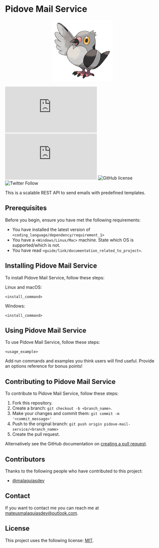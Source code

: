# Pidove Mail Service

<p align="center">
  <img width="200" height="auto" src=".github/logo.png"/>
</p>

![GitHub repo size](https://img.shields.io/github/repo-size/malaquiasdev/README.md)
![GitHub contributors](https://img.shields.io/github/contributors/malaquiasdev/README.md)
![GitHub license](https://img.shields.io/github/license/malaquiasdev/pidove-mail-service)
![Twitter Follow](https://img.shields.io/twitter/url?url=https%3A%2F%2Fgithub.com%2Fmalaquiasdev%2Fpidove-mail-service)

This is a scalable REST API to send emails with predefined templates.

## Prerequisites

Before you begin, ensure you have met the following requirements:

- You have installed the latest version of `<coding_language/dependency/requirement_1>`
- You have a `<Windows/Linux/Mac>` machine. State which OS is supported/which is not.
- You have read `<guide/link/documentation_related_to_project>`.

## Installing Pidove Mail Service

To install Pidove Mail Service, follow these steps:

Linux and macOS:

```
<install_command>
```

Windows:

```
<install_command>
```

## Using Pidove Mail Service

To use Pidove Mail Service, follow these steps:

```
<usage_example>
```

Add run commands and examples you think users will find useful. Provide an options reference for bonus points!

## Contributing to Pidove Mail Service

To contribute to Pidove Mail Service, follow these steps:

1. Fork this repository.
2. Create a branch: `git checkout -b <branch_name>`.
3. Make your changes and commit them: `git commit -m '<commit_message>'`
4. Push to the original branch: `git push origin pidove-mail-service/<branch_name>`
5. Create the pull request.

Alternatively see the GitHub documentation on [creating a pull request](https://help.github.com/en/github/collaborating-with-issues-and-pull-requests/creating-a-pull-request).

## Contributors

Thanks to the following people who have contributed to this project:

- [@malaquiasdev](https://github.com/malaquiasdev)

## Contact

If you want to contact me you can reach me at <mateusmalaquiasdev@outlook.com>.

## License

This project uses the following license: [MIT](https://github.com/malaquiasdev/pidove-mail-service/blob/master/LICENSE).

